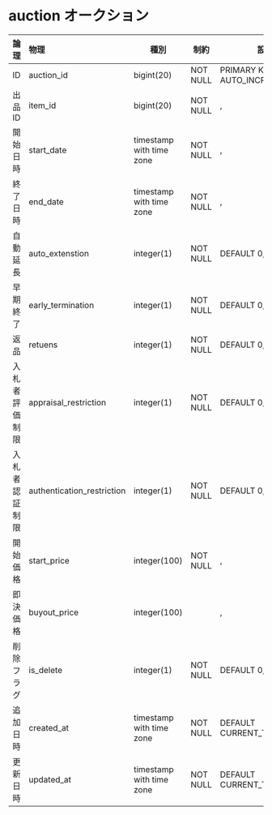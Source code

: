 # auction オークション

| 論理           | 物理                       | 種別                     | 制約     | 設定                        | 備考 |
|:-------------- |:-------------------------- | ------------------------ | -------- | --------------------------- | ---- |
| ID             | auction_id                 | bigint(20)               | NOT NULL | PRIMARY KEY AUTO_INCREMENT, |      |
| 出品ID         | item_id                    | bigint(20)               | NOT NULL | ,                           |      |
| 開始日時       | start_date                 | timestamp with time zone | NOT NULL | ,                           |      |
| 終了日時       | end_date                   | timestamp with time zone | NOT NULL | ,                           |      |
| 自動延長       | auto_extenstion            | integer(1)               | NOT NULL | DEFAULT 0,                  |      |
| 早期終了       | early_termination          | integer(1)               | NOT NULL | DEFAULT 0,                  |      |
| 返品           | retuens                    | integer(1)               | NOT NULL | DEFAULT 0,                  |      |
| 入札者評価制限 | appraisal_restriction      | integer(1)               | NOT NULL | DEFAULT 0,                  |      |
| 入札者認証制限 | authentication_restriction | integer(1)               | NOT NULL | DEFAULT 0,                  |      |
| 開始価格       | start_price                | integer(100)             | NOT NULL | ,                           |      |
| 即決価格       | buyout_price               | integer(100)             |          | ,                           |      |
| 削除フラグ     | is_delete                  | integer(1)               | NOT NULL | DEFAULT 0,                  |      |
| 追加日時       | created_at                 | timestamp with time zone | NOT NULL | DEFAULT CURRENT_TIMESTAMP,  |      |
| 更新日時       | updated_at                 | timestamp with time zone | NOT NULL | DEFAULT CURRENT_TIMESTAMP   |      |
